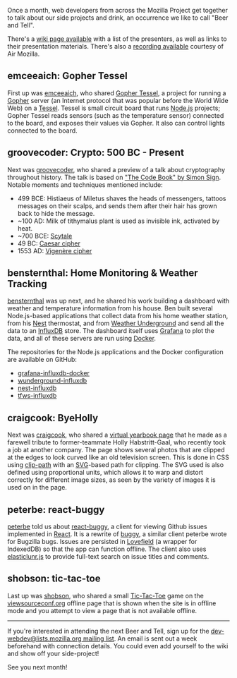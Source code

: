 Once a month, web developers from across the Mozilla Project get together to talk about our side projects and drink, an occurrence we like to call "Beer and Tell".

There's a [wiki page available][wiki] with a list of the presenters, as well as links to their presentation materials. There's also a [recording available][recording] courtesy of Air Mozilla.

[wiki]: https://wiki.mozilla.org/Webdev/Beer_And_Tell/2016/September
[recording]: https://air.mozilla.org/webdev-beer-and-tell-september-2016/

## emceeaich: Gopher Tessel
First up was [emceeaich][], who shared [Gopher Tessel][], a project for running a [Gopher][] server (an Internet protocol that was popular before the World Wide Web) on a [Tessel][]. Tessel is small circuit board that runs [Node.js][] projects; Gopher Tessel reads sensors (such as the temperature sensor) connected to the board, and exposes their values via Gopher. It also can control lights connected to the board.

[emceeaich]: https://mozillians.org/en-US/u/emceeaich/
[Gopher Tessel]: https://github.com/emceeaich/gopher-tessel
[Gopher]: https://en.wikipedia.org/wiki/Gopher_(protocol)
[Tessel]: https://tessel.io/
[Node.js]: https://nodejs.org/en/

## groovecoder: Crypto: 500 BC - Present
Next was [groovecoder][], who shared a preview of a talk about cryptography throughout history. The talk is based on ["The Code Book" by Simon Sign][codebook]. Notable moments and techniques mentioned include:

- 499 BCE: Histiaeus of Miletus shaves the heads of messengers, tattoos messages on their scalps, and sends them after their hair has grown back to hide the message.
- ~100 AD: Milk of tithymalus plant is used as invisible ink, activated by heat.
- ~700 BCE: [Scytale][]
- 49 BC: [Caesar cipher][]
- 1553 AD: [Vigenère cipher][]

[groovecoder]: https://mozillians.org/en-US/u/groovecoder/
[codebook]: https://en.wikipedia.org/wiki/The_Code_Book
[Scytale]: https://en.wikipedia.org/wiki/Scytale
[Caesar cipher]: https://en.wikipedia.org/wiki/Scytale
[Vigenère cipher]: https://en.wikipedia.org/wiki/Vigen%C3%A8re_cipher

## bensternthal: Home Monitoring & Weather Tracking
[bensternthal][] was up next, and he shared his work building a dashboard with weather and temperature information from his house. Ben built several Node.js-based applications that collect data from his home weather station, from his [Nest][] thermostat, and from [Weather Underground][] and send all the data to an [InfluxDB][] store. The dashboard itself uses [Grafana][] to plot the data, and all of these servers are run using [Docker][].

The repositories for the Node.js applications and the Docker configuration are available on GitHub:

- [grafana-influxdb-docker](https://github.com/bensternthal/grafana-influxdb-docker)
- [wunderground-influxdb](https://github.com/bensternthal/wunderground-influxdb)
- [nest-influxdb](https://github.com/bensternthal/nest-influxdb)
- [tfws-influxdb](https://github.com/bensternthal/tfws-influxdb)

[bensternthal]: https://mozillians.org/en-US/u/bensternthal/
[Nest]: https://nest.com/
[Weather Underground]: https://www.wunderground.com/
[InfluxDB]: https://www.influxdata.com/
[Grafana]: http://grafana.org/
[Docker]: https://www.docker.com/

## craigcook: ByeHolly
Next was [craigcook][], who shared a [virtual yearbook page][] that he made as a farewell tribute to former-teammate Holly Habstritt-Gaal, who recently took a job at another company. The page shows several photos that are clipped at the edges to look curved like an old television screen. This is done in CSS using [clip-path][] with an [SVG][]-based path for clipping. The SVG used is also defined using proportional units, which allows it to warp and distort correctly for different image sizes, as seen by the variety of images it is used on in the page.

[craigcook]: https://mozillians.org/en-US/u/craigcook/
[virtual yearbook page]: http://craigcook.github.io/etc/byeholly/
[clip-path]: https://developer.mozilla.org/en-US/docs/Web/CSS/clip-path
[SVG]: https://developer.mozilla.org/en-US/docs/Web/SVG

## peterbe: react-buggy
[peterbe][] told us about [react-buggy][], a client for viewing Github issues implemented in [React][]. It is a rewrite of [buggy][], a similar client peterbe wrote for Bugzilla bugs. Issues are persisted in [Lovefield][] (a wrapper for IndexedDB) so that the app can function offline. The client also uses [elasticlunr.js][] to provide full-text search on issue titles and comments.

[peterbe]: https://mozillians.org/en-US/u/peterbe/
[react-buggy]: https://github.com/peterbe/react-buggy
[React]: https://facebook.github.io/react/
[buggy]: http://buggy.peterbe.com/
[Lovefield]: https://github.com/google/lovefield
[elasticlunr.js]: http://elasticlunr.com/

## shobson: tic-tac-toe
Last up was [shobson][], who shared a small [Tic-Tac-Toe][] game on the [viewsourceconf.org][] offline page that is shown when the site is in offline mode and you attempt to view a page that is not available offline.

[shobson]: https://mozillians.org/en-US/u/stephaniehobson/
[Tic-Tac-Toe]: https://viewsourceconf.org/offline/
[viewsourceconf.org]: https://viewsourceconf.org/

---

If you're interested in attending the next Beer and Tell, sign up for the [dev-webdev@lists.mozilla.org mailing list][mailing-list]. An email is sent out a week beforehand with connection details. You could even add yourself to the wiki and show off your side-project!

See you next month!

[mailing-list]: https://lists.mozilla.org/listinfo/dev-webdev
